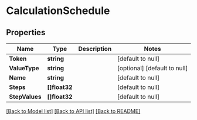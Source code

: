 # CalculationSchedule

## Properties
Name | Type | Description | Notes
------------ | ------------- | ------------- | -------------
**Token** | **string** |  | [default to null]
**ValueType** | **string** |  | [optional] [default to null]
**Name** | **string** |  | [default to null]
**Steps** | **[]float32** |  | [default to null]
**StepValues** | **[]float32** |  | [default to null]

[[Back to Model list]](../README.md#documentation-for-models) [[Back to API list]](../README.md#documentation-for-api-endpoints) [[Back to README]](../README.md)


